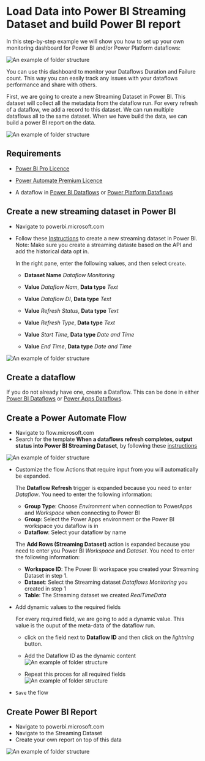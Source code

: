 # Load Data into Power BI Streaming Dataset and build Power BI report 
In this step-by-step example we will show you how to set up your own monitoring dashboard for Power BI and/or Power Platform dataflows:

![An example of folder structure](images/dashboard.PNG)

You can use this dashboard to monitor your Dataflows Duration and Failure count. This way you can easily track any issues with your dataflows performance and share with others.

First, we are going to create a new Streaming Dataset in Power BI. This dataset will collect all the metadata from the dataflow run. For every refresh of a dataflow, we add a record to this dataset. We can run multiple dataflows all to the same dataset. When we have build the data, we can build a power BI report on the data.

![An example of folder structure](images/arc3.PNG)
## Requirements

* [Power BI Pro Licence](https://docs.microsoft.com/en-us/power-bi/admin/service-admin-purchasing-power-bi-pro) 

* [Power Automate Premium Licence](https://docs.microsoft.com/en-us/power-platform/admin/pricing-billing-skus)

* A dataflow in [Power BI Dataflows](https://docs.microsoft.com/en-us/power-bi/transform-model/dataflows/dataflows-introduction-self-service) or [Power Platform Dataflows](https://docs.microsoft.com/en-us/powerapps/maker/common-data-service/create-and-use-dataflows#:~:text=Create%20a%20dataflow%201%20Sign%20in%20to%20Power,entities%20to%20be%20stored.%20...%20Mais%20itens...%20)


## Create a new streaming dataset in Power BI
* Navigate to powerbi.microsoft.com
* Follow these [Instructions](https://docs.microsoft.com/en-us/power-bi/connect-data/service-real-time-streaming#set-up-your-real-time-streaming-dataset-in-power-bi) to create a new streaming dataset in Power BI.
Note: Make sure you create a streaming dataste based on the API and add the historical data opt in.

    In the right pane, enter the following values, and then select `Create`.
    * **Dataset Name** *Dataflow Monitoring* 

    * **Value** *Dataflow Nam*, **Data type** *Text* 
    * **Value** *Dataflow DI*, **Data type** *Text* 
    * **Value** *Refresh Status*, **Data type** *Text* 
    * **Value** *Refresh Type*, **Data type** *Text*
    * **Value** *Start Time*, **Data type** *Date and Time* 
    * **Value** *End Time*, **Data type** *Date and Time*

![An example of folder structure](images/addstreamingdatset.PNG)


## Create a dataflow
If you do not already have one, create a Dataflow. This can be done in either [Power BI Dataflows](https://docs.microsoft.com/en-us/power-bi/transform-model/dataflows/dataflows-introduction-self-service) or [Power Apps Dataflows](https://docs.microsoft.com/en-us/powerapps/maker/common-data-service/create-and-use-dataflows).

## Create a Power Automate Flow
* Navigate to flow.microsoft.com
* Search for the template **When a dataflows refresh completes, output status into Power BI Streaming Dataset**, by following these [instructions](https://docs.microsoft.com/en-us/power-automate/get-started-logic-template)

![An example of folder structure](images/streamingconnector.PNG)

* Customize the flow
    Actions that require input from you will automatically be expanded.

   The **Dataflow Refresh** trigger is expanded because you need to enter *Dataflow*. You need to enter the following information:
   * **Group Type**: Choose *Environment* when connection to PowerApps and *Workspace* when connecting to Power BI
    * **Group**: Select the Power Apps environment or the Power BI workspace you dataflow is in
    * **Dataflow**: Select your dataflow by name

     The **Add Rows (Streaming Dataset)** action is expanded because you need to enter you Power BI *Workspace* and *Dataset*. You need to enter the following information:
   * **Workspace ID**: The Power Bi workspace you created your Streaming Dataset in step 1.
    * **Dataset**: Select the Streaming dataset *Dataflows Monitoring* you created in step 1
    * **Table**: The Streaming dataset we created *RealTimeData*

* Add dynamic values to the required fields

    For every required field, we are going to add a dynamic value. This value is the ouput of the meta-data of the dataflow run. 
    * click on the field  next to **Dataflow ID** and then click on the *lightning* button.
    * Add the Dataflow ID as the dynamic content
![An example of folder structure](images/dynamicstreaming.png)



    * Repeat this proces for all required fields
![An example of folder structure](images/streamfinal.PNG)  

* `Save` the flow

## Create Power BI Report
* Navigate to powerbi.microsoft.com
* Navigate to the Streaming Dataset
* Create your own report on top of this data

![An example of folder structure](images/createyourownreport.PNG)

